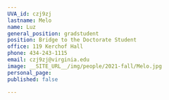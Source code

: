 ```yaml
---
UVA_id: czj9zj
lastname: Melo
name: Luz
general_position: gradstudent
position: Bridge to the Doctorate Student
office: 119 Kerchof Hall
phone: 434-243-1115 
email: czj9zj@virginia.edu
image: __SITE_URL__/img/people/2021-fall/Melo.jpg 
personal_page:
published: false

---
```

